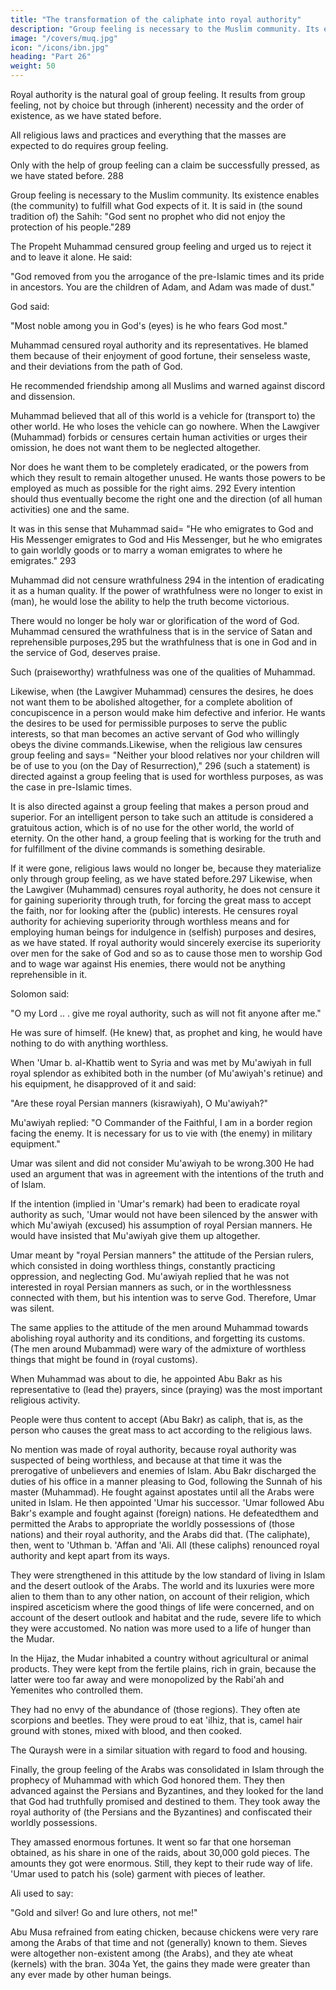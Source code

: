 ```yaml
---
title: "The transformation of the caliphate into royal authority"
description: "Group feeling is necessary to the Muslim community. Its existence enables (the community) to fulfill what God expects of it"
image: "/covers/muq.jpg"
icon: "/icons/ibn.jpg"
heading: "Part 26"
weight: 50
---
```



Royal authority is the natural goal of group feeling. It results from group feeling, not by choice but through (inherent) necessity and the order of existence, as we have stated before.<!-- 287 --> 

All religious laws and practices and everything that the masses are expected to do requires group feeling. 

Only with the help of group feeling can a claim be successfully pressed, as we have stated before. 288

Group feeling is necessary to the Muslim community. Its existence enables (the community) to fulfill what God expects of it. It is said in (the sound tradition of) the Sahih: "God sent no prophet who did not enjoy the protection of his people."289 

The Propeht Muhammad censured group feeling and urged us to reject it and to leave it alone. He said: 

"God removed from you the arrogance of the pre-Islamic times and its pride in ancestors. You are the children of Adam, and Adam was made of dust." <!-- 290 --> 

God said: 

"Most noble among you in God's (eyes) is he who fears God most." <!-- 291 -->

Muhammad censured royal authority and its representatives. He blamed them because of their enjoyment of good fortune, their senseless waste, and their deviations from the path of God. 

He recommended friendship among all Muslims and warned against discord and dissension.

Muhammad believed that all of this world is a vehicle for (transport to) the other world. He who loses the vehicle can go nowhere. When the Lawgiver (Muhammad) forbids or censures certain human activities or urges their omission, he does not want them to be neglected altogether. 

Nor does he want them to be completely eradicated, or the powers from which they result to remain altogether unused. He wants those powers to be employed as much as possible for the right aims. 292 Every intention should thus eventually become the right one and the direction (of all human activities) one and the same. 

It was in this sense that Muhammad said= "He who emigrates to God and His Messenger emigrates to God and His Messenger, but he who emigrates to gain worldly goods or to marry a woman emigrates to where he emigrates." 293

Muhammad did not censure wrathfulness 294 in the intention of eradicating it as a human quality. If the power of wrathfulness were no longer to exist in (man), he would lose the ability to help the truth become victorious. 

There would no longer be holy war or glorification of the word of God. Muhammad censured the wrathfulness that is in the service of Satan and reprehensible purposes,295 but the wrathfulness that is one in God and in the service of God, deserves praise. 

Such (praiseworthy) wrathfulness was one of the qualities of Muhammad.

Likewise, when (the Lawgiver Muhammad) censures the desires, he does not want them to be abolished altogether, for a complete abolition of concupiscence in a person would make him defective and inferior. He wants the desires to be used for
permissible purposes to serve the public interests, so that man becomes an active servant of God who willingly obeys the divine commands.Likewise, when the religious law censures group feeling and says= "Neither your blood relatives nor your children will be of use to you (on the Day of Resurrection)," 296 (such a statement) is directed against a group feeling that is used for worthless purposes, as was the case in pre-Islamic times. 

It is also directed against a group feeling that makes a person proud and superior. For an intelligent person to take such an attitude is considered a gratuitous action, which is of no use for the other world, the world of eternity. On the other hand, a group feeling that is working for the truth and for fulfillment of the divine commands is something desirable. 

If it were gone, religious laws would no longer be, because they materialize only through group feeling, as we have stated before.297 Likewise, when the Lawgiver (Muhammad) censures royal authority, he does not censure it for gaining superiority through truth, for forcing the great mass to accept the faith, nor for looking after the (public) interests. He censures royal
authority for achieving superiority through worthless means and for employing human beings for indulgence in (selfish) purposes and desires, as we have stated. If royal authority would sincerely exercise its superiority over men for the sake of God
and so as to cause those men to worship God and to wage war against His enemies, there would not be anything reprehensible in it. 

Solomon said:

"O my Lord .. . give me royal authority, such as will not fit anyone after me." <!-- 298 --> 

He was sure of himself. (He knew) that, as prophet and king, he would have nothing to do with
anything worthless. <!-- 299 -->

When 'Umar b. al-Khattib went to Syria and was met by Mu'awiyah in full royal splendor as exhibited both in the number (of Mu'awiyah's retinue) and his equipment, he disapproved of it and said: 

"Are these royal Persian manners (kisrawiyah), O Mu'awiyah?" 

Mu'awiyah replied: "O Commander of the Faithful, I am in a border region facing the enemy. It is necessary for us to vie with (the enemy) in military equipment." 

Umar was silent and did not consider Mu'awiyah to be wrong.300 He had used an argument that was in agreement with the intentions of the truth and of Islam. 

If the intention (implied in 'Umar's remark) had been to eradicate royal authority as such, 'Umar would not have been silenced by the answer with which Mu'awiyah (excused) his assumption of royal Persian manners. He would have insisted that Mu'awiyah give them up altogether. 

Umar meant by "royal Persian manners" the attitude of the Persian rulers, which consisted in doing worthless things, constantly practicing oppression, and neglecting God. Mu'awiyah replied that he was not interested in royal Persian manners as such, or in the worthlessness connected with them, but his intention was to serve God. Therefore, Umar was silent.

The same applies to the attitude of the men around Muhammad towards abolishing royal authority and its conditions, and forgetting its customs. (The men around Mubammad) were wary of the admixture of worthless things that might be
found in (royal customs).

When Muhammad was about to die, he appointed Abu Bakr as his representative to (lead the) prayers, since (praying) was the most important religious activity. 

People were thus content to accept (Abu Bakr) as caliph, that is, as the person who causes the great mass to act according to the religious laws. 
 
No mention was made of royal authority, because royal authority was suspected of being
worthless, and because at that time it was the prerogative of unbelievers and enemies
of Islam. Abu Bakr discharged the duties of his office in a manner pleasing to God,
following the Sunnah of his master (Muhammad). He fought against apostates until
all the Arabs were united in Islam. He then appointed 'Umar his successor. 'Umar
followed Abu Bakr's example and fought against (foreign) nations. He defeatedthem and permitted the Arabs to appropriate the worldly possessions of (those nations) and their royal authority, and the Arabs did that.
(The caliphate), then, went to 'Uthman b. 'Affan and 'Ali. All (these caliphs)
renounced royal authority and kept apart from its ways. 

They were strengthened in this attitude by the low standard of living in Islam and the desert outlook of the
Arabs. The world and its luxuries were more alien to them than to any other nation,
on account of their religion, which inspired asceticism where the good things of life
were concerned, and on account of the desert outlook and habitat and the rude,
severe life to which they were accustomed. No nation was more used to a life of
hunger than the Mudar. 

In the Hijaz, the Mudar inhabited a country without agricultural or animal products. They were kept from the fertile plains, rich in grain, because the latter were too far away and were monopolized by the Rabi'ah and
Yemenites who controlled them. <!-- 301 --> 

They had no envy of the abundance of (those regions). They often ate scorpions and beetles. They were proud to eat 'ilhiz, that is, camel hair ground with stones, mixed with blood, and then cooked. 

The Quraysh were in a similar situation with regard to food and housing.

Finally, the group feeling of the Arabs was consolidated in Islam through the prophecy of Muhammad with which God honored them. They then advanced against the Persians and Byzantines, and they looked for the land that God had truthfully promised and destined to them. They took away the royal authority of (the Persians and the Byzantines) and confiscated their worldly possessions. 

They amassed enormous fortunes. It went so far that one horseman obtained, as his share in one of
the raids, about 30,000 gold pieces. The amounts they got were enormous. Still, they
kept to their rude way of life. 'Umar used to patch his (sole) garment with pieces of
leather. <!-- 302 --> 

Ali used to say:

"Gold and silver! Go and lure others, not me!" <!-- 303 --> 

Abu Musa <!-- 304 --> refrained from eating chicken, because chickens were very rare among the Arabs of that time and not (generally) known to them. Sieves were altogether non-existent among (the Arabs), and they ate wheat (kernels) with the bran. 304a Yet, the gains they made were greater than any ever made by other human beings.

